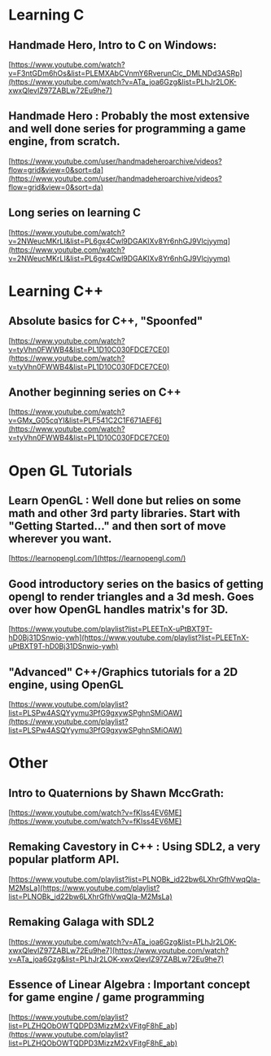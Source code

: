 
Learning C
=======

## Handmade Hero, Intro to C on Windows:

[https://www.youtube.com/watch?v=F3ntGDm6hOs&list=PLEMXAbCVnmY6RverunClc_DMLNDd3ASRp](https://www.youtube.com/watch?v=ATa_joa6Gzg&list=PLhJr2LOK-xwxQlevIZ97ZABLw72Eu9he7)

## Handmade Hero : Probably the most extensive and well done series for programming a game engine, from scratch.

[https://www.youtube.com/user/handmadeheroarchive/videos?flow=grid&view=0&sort=da](https://www.youtube.com/user/handmadeheroarchive/videos?flow=grid&view=0&sort=da)

## Long series on learning C

[https://www.youtube.com/watch?v=2NWeucMKrLI&list=PL6gx4Cwl9DGAKIXv8Yr6nhGJ9Vlcjyymq](https://www.youtube.com/watch?v=2NWeucMKrLI&list=PL6gx4Cwl9DGAKIXv8Yr6nhGJ9Vlcjyymq)

Learning C++
=======

## Absolute basics for C++, "Spoonfed"

[https://www.youtube.com/watch?v=tyVhn0FWWB4&list=PL1D10C030FDCE7CE0](https://www.youtube.com/watch?v=tyVhn0FWWB4&list=PL1D10C030FDCE7CE0)

## Another beginning series on C++

[https://www.youtube.com/watch?v=GMx_G05cqYI&list=PLF541C2C1F671AEF6](https://www.youtube.com/watch?v=tyVhn0FWWB4&list=PL1D10C030FDCE7CE0)


Open GL Tutorials
=======

## Learn OpenGL : Well done but relies on some math and other 3rd party libraries. Start with "Getting Started..." and then sort of move wherever you want.

[https://learnopengl.com/](https://learnopengl.com/)

## Good introductory series on the basics of getting opengl to render triangles and a 3d mesh. Goes over how OpenGL handles matrix's for 3D.

[https://www.youtube.com/playlist?list=PLEETnX-uPtBXT9T-hD0Bj31DSnwio-ywh](https://www.youtube.com/playlist?list=PLEETnX-uPtBXT9T-hD0Bj31DSnwio-ywh)

## "Advanced" C++/Graphics tutorials for a 2D engine, using OpenGL

[https://www.youtube.com/playlist?list=PLSPw4ASQYyymu3PfG9gxywSPghnSMiOAW](https://www.youtube.com/playlist?list=PLSPw4ASQYyymu3PfG9gxywSPghnSMiOAW)

Other
=======

## Intro to Quaternions by Shawn MccGrath:

[https://www.youtube.com/watch?v=fKIss4EV6ME](https://www.youtube.com/watch?v=fKIss4EV6ME)

## Remaking Cavestory in C++ : Using SDL2, a very popular platform API.

[https://www.youtube.com/playlist?list=PLNOBk_id22bw6LXhrGfhVwqQIa-M2MsLa](https://www.youtube.com/playlist?list=PLNOBk_id22bw6LXhrGfhVwqQIa-M2MsLa)

## Remaking Galaga with SDL2

[https://www.youtube.com/watch?v=ATa_joa6Gzg&list=PLhJr2LOK-xwxQlevIZ97ZABLw72Eu9he7](https://www.youtube.com/watch?v=ATa_joa6Gzg&list=PLhJr2LOK-xwxQlevIZ97ZABLw72Eu9he7)

## Essence of Linear Algebra : Important concept for game engine / game programming

[https://www.youtube.com/playlist?list=PLZHQObOWTQDPD3MizzM2xVFitgF8hE_ab](https://www.youtube.com/playlist?list=PLZHQObOWTQDPD3MizzM2xVFitgF8hE_ab)